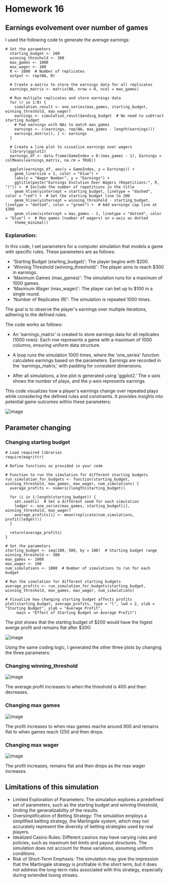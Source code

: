 # Homework 16
## Earnings evolvement over number of games

I used the following code to generate the average earnings:
``````
# Set the parameters
  starting_budget <- 200
  winning_threshold <- 300
  max_games <- 1000
  max_wager <- 100
  R <- 1000  # Number of replicates
  output <- rep(NA, R)
  
  # Create a matrix to store the earnings data for all replicates
  earnings_matrix <- matrix(NA, nrow = R, ncol = max_games)
  
  # Run multiple replicates and store earnings data
  for (r in 1:R) {
    simulation_result <- one_series(max_games, starting_budget, winning_threshold, max_wager)
    earnings <- simulation_result$ending_budget  # No need to subtract starting budget
    # Pad earnings with NAs to match max_games
    earnings <- c(earnings, rep(NA, max_games - length(earnings)))
    earnings_matrix[r, ] <- earnings
  }
  
  # Create a line plot to visualize earnings over wagers
  library(ggplot2)
  earnings_df <- data.frame(GameIndex = 0:(max_games - 1), Earnings = colMeans(earnings_matrix, na.rm = TRUE))
  
  ggplot(earnings_df, aes(x = GameIndex, y = Earnings)) +
    geom_line(size = 1, color = "blue") +
    labs(x = "Wager Number", y = "Earnings") +
    ggtitle(paste("Earnings Evolution Over Wagers (Repetitions:", R, ")")) +  # Include the number of repetitions in the title
    geom_hline(yintercept = starting_budget, linetype = "dashed", color = "red") +  # Set the starting budget line to 200
    geom_hline(yintercept = winning_threshold - starting_budget, linetype = "dotted", color = "green") +  # Add earnings cap line at $300
    geom_vline(xintercept = max_games - 1, linetype = "dotted", color = "blue") +  # Max games (number of wagers) on x-axis as dotted
    theme_minimal()
``````

### Explanation:

In this code, I set parameters for a computer simulation that models a game with specific rules. These parameters are as follows:

- 'Starting Budget (starting_budget)': The player begins with $200.
- 'Winning Threshold (winning_threshold)': The player aims to reach $300 in earnings.
- 'Maximum Games (max_games)': The simulation runs for a maximum of 1000 games.
- 'Maximum Wager (max_wager)': The player can bet up to $100 in a single round.
- 'Number of Replicates (R)': The simulation is repeated 1000 times.

The goal is to observe the player's earnings over multiple iterations, adhering to the defined rules.

The code works as follows:

- An 'earnings_matrix' is created to store earnings data for all replicates (1000 rows). Each row represents a game with a maximum of 1000 columns, ensuring uniform data structure.

- A loop runs the simulation 1000 times, where the 'one_series' function calculates earnings based on the parameters. Earnings are recorded in the 'earnings_matrix,' with padding for consistent dimensions.

- After all simulations, a line plot is generated using 'ggplot2.' The x-axis shows the number of plays, and the y-axis represents earnings.

This code visualizes how a player's earnings change over repeated plays while considering the defined rules and constraints. It provides insights into potential game outcomes within these parameters:


![image](rep1000.png)


## Parameter changing
### Changing starting budget
``````
# Load required libraries
require(magrittr)

# Define functions as provided in your code

# Function to run the simulation for different starting budgets
run_simulation_for_budgets <- function(starting_budget, winning_threshold, max_games, max_wager, num_simulations) {
  average_profits <- numeric(length(starting_budget))
  
  for (i in 1:length(starting_budget)) {
    set.seed(i)  # Set a different seed for each simulation
    ledger <- one_series(max_games, starting_budget[i], winning_threshold, max_wager)
    average_profits[i] <- mean(replicate(num_simulations, profit(ledger)))
  }
  
  return(average_profits)
}

# Set the parameters
starting_budget <- seq(100, 500, by = 100)  # Starting budget range
winning_threshold <- 300
max_games <- 1000
max_wager <- 100
num_simulations <- 1000  # Number of simulations to run for each budget

# Run the simulation for different starting budgets
average_profits <- run_simulation_for_budgets(starting_budget, winning_threshold, max_games, max_wager, num_simulations)

# Visualize how changing starting budget affects profits
plot(starting_budget, average_profits, type = "l", lwd = 2, xlab = "Starting Budget", ylab = "Average Profit",
     main = "Effect of Starting Budget on Average Profit")

``````
The plot shows that the starting budget of \$200 would have the higest averge profit and remains flat after \$300:

![image](startingbudget.png)

Using the same coding logic, I generated the other three plots by changing the three parameters:

### Changing winning_threshold

![image](winningthreshold.png)

The average profit increases to when the threshold is 400 and then decreases.

### Changing max games

![image](maxgames.png)

The profit increases to when max games reache around 900 and remains flat to when games reach 1250 and then drops.

### Changing max wager

![image](maxwager.png)

The profit increases, remains flat and then drops as the max wager increases.

## Limitations of this simulation
- Limited Exploration of Parameters: The simulation explores a predefined set of parameters, such as the starting budget and winning threshold, limiting the generalizability of the results.
- Oversimplification of Betting Strategy: The simulation employs a simplified betting strategy, the Martingale system, which may not accurately represent the diversity of betting strategies used by real players. 
- Idealized Casino Rules: Different casinos may have varying rules and policies, such as maximum bet limits and payout structures. The simulation does not account for these variations, assuming uniform conditions.
- Risk of Short-Term Emphasis: The simulation may give the impression that the Martingale strategy is profitable in the short term, but it does not address the long-term risks associated with this strategy, especially during extended losing streaks.
